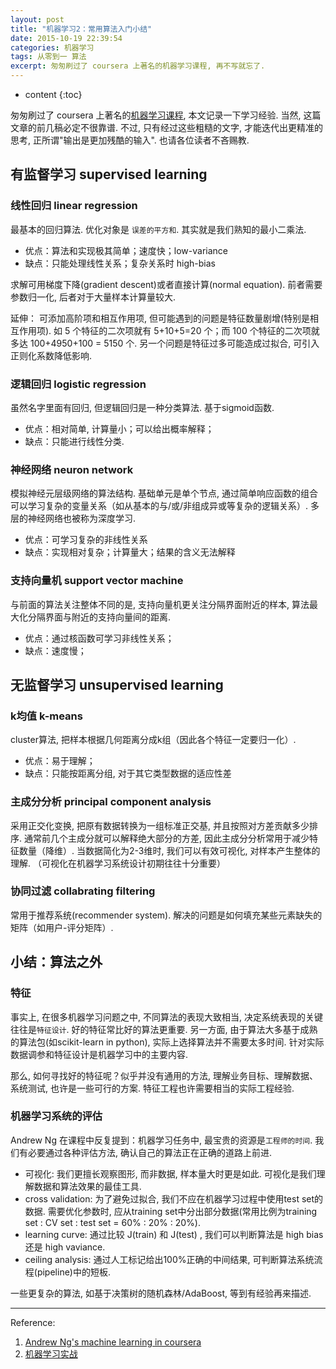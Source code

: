```yaml
---
layout: post
title: "机器学习2：常用算法入门小结"
date: 2015-10-19 22:39:54
categories: 机器学习
tags: 从零到一 算法
excerpt: 匆匆刷过了 coursera 上著名的机器学习课程, 再不写就忘了.
---
```


* content
{:toc}

匆匆刷过了 coursera 上著名的[机器学习课程](https://www.coursera.org/learn/machine-learning), 本文记录一下学习经验. 当然, 这篇文章的前几稿必定不很靠谱. 不过, 只有经过这些粗糙的文字, 才能迭代出更精准的思考, 正所谓"输出是更加残酷的输入". 也请各位读者不吝赐教. 

## 有监督学习 supervised learning

### 线性回归 linear regression
最基本的回归算法. 优化对象是 `误差的平方和`.  其实就是我们熟知的最小二乘法. 

- 优点：算法和实现极其简单；速度快；low-variance
- 缺点：只能处理线性关系；复杂关系时 high-bias

求解可用梯度下降(gradient descent)或者直接计算(normal equation). 前者需要参数归一化, 后者对于大量样本计算量较大. 

延伸： 可添加高阶项和相互作用项, 但可能遇到的问题是特征数量剧增(特别是相互作用项). 如 5 个特征的二次项就有 5+10+5=20 个；而 100 个特征的二次项就多达 100+4950+100 = 5150 个. 另一个问题是特征过多可能造成过拟合, 可引入正则化系数降低影响. 

### 逻辑回归 logistic regression

虽然名字里面有回归, 但逻辑回归是一种分类算法. 基于sigmoid函数. 

- 优点：相对简单, 计算量小；可以给出概率解释；
- 缺点：只能进行线性分类. 

### 神经网络 neuron network

模拟神经元层级网络的算法结构. 基础单元是单个节点, 通过简单响应函数的组合可以学习复杂的变量关系（如从基本的与/或/非组成异或等复杂的逻辑关系）. 多层的神经网络也被称为深度学习. 

- 优点：可学习复杂的非线性关系
- 缺点：实现相对复杂；计算量大；结果的含义无法解释

### 支持向量机 support vector machine

与前面的算法关注整体不同的是, 支持向量机更关注分隔界面附近的样本, 算法最大化分隔界面与附近的支持向量间的距离. 

- 优点：通过核函数可学习非线性关系；
- 缺点：速度慢；

## 无监督学习 unsupervised learning

### k均值 k-means

cluster算法, 把样本根据几何距离分成k组（因此各个特征一定要归一化）. 

- 优点：易于理解；
- 缺点：只能按距离分组, 对于其它类型数据的适应性差

### 主成分分析 principal component analysis

采用正交化变换, 把原有数据转换为一组标准正交基, 并且按照对方差贡献多少排序. 通常前几个主成分就可以解释绝大部分的方差, 因此主成分分析常用于减少特征数量（降维）. 当数据简化为2-3维时, 我们可以有效可视化, 对样本产生整体的理解. （可视化在机器学习系统设计初期往往十分重要）

### 协同过滤 collabrating filtering

常用于推荐系统(recommender system). 解决的问题是如何填充某些元素缺失的矩阵（如用户-评分矩阵）. 


## 小结：算法之外

### 特征

事实上, 在很多机器学习问题之中, 不同算法的表现大致相当, 决定系统表现的关键往往是`特征设计`. 好的特征常比好的算法更重要. 另一方面, 由于算法大多基于成熟的算法包(如scikit-learn in python), 实际上选择算法并不需要太多时间. 针对实际数据调参和特征设计是机器学习中的主要内容. 

那么, 如何寻找好的特征呢？似乎并没有通用的方法, 理解业务目标、理解数据、系统测试, 也许是一些可行的方案. 特征工程也许需要相当的实际工程经验. 

### 机器学习系统的评估

Andrew Ng 在课程中反复提到：机器学习任务中, 最宝贵的资源是`工程师的时间`. 我们有必要通过各种评估方法, 确认自己的算法正在正确的道路上前进. 

- 可视化: 我们更擅长观察图形, 而非数据, 样本量大时更是如此. 可视化是我们理解数据和算法效果的最佳工具. 
- cross validation: 为了避免过拟合, 我们不应在机器学习过程中使用test set的数据. 需要优化参数时, 应从training set中分出部分数据(常用比例为training set : CV set : test set = 60% : 20% : 20%). 
- learning curve: 通过比较 J(train) 和 J(test) , 我们可以判断算法是 high bias 还是 high vaviance. 
- ceiling analysis: 通过人工标记给出100%正确的中间结果, 可判断算法系统流程(pipeline)中的短板. 

一些更复杂的算法, 如基于决策树的随机森林/AdaBoost, 等到有经验再来描述. 

----

Reference:

1. [Andrew Ng's machine learning in coursera](https://www.coursera.org/learn/machine-learning)
2. [机器学习实战](https://book.douban.com/subject/24703171/)

